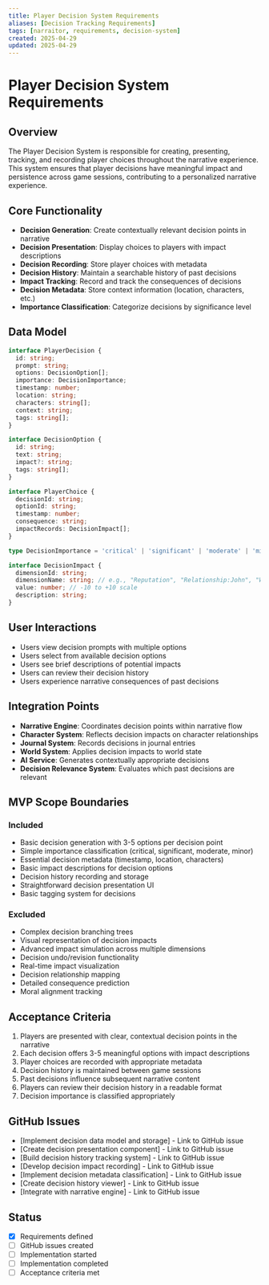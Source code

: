 ```yaml
---
title: Player Decision System Requirements
aliases: [Decision Tracking Requirements]
tags: [narraitor, requirements, decision-system]
created: 2025-04-29
updated: 2025-04-29
---
```


# Player Decision System Requirements

## Overview
The Player Decision System is responsible for creating, presenting, tracking, and recording player choices throughout the narrative experience. This system ensures that player decisions have meaningful impact and persistence across game sessions, contributing to a personalized narrative experience.

## Core Functionality
- **Decision Generation**: Create contextually relevant decision points in narrative
- **Decision Presentation**: Display choices to players with impact descriptions
- **Decision Recording**: Store player choices with metadata
- **Decision History**: Maintain a searchable history of past decisions
- **Impact Tracking**: Record and track the consequences of decisions
- **Decision Metadata**: Store context information (location, characters, etc.)
- **Importance Classification**: Categorize decisions by significance level

## Data Model

```typescript
interface PlayerDecision {
  id: string;
  prompt: string;
  options: DecisionOption[];
  importance: DecisionImportance;
  timestamp: number;
  location: string;
  characters: string[];
  context: string;
  tags: string[];
}

interface DecisionOption {
  id: string;
  text: string;
  impact?: string;
  tags: string[];
}

interface PlayerChoice {
  decisionId: string;
  optionId: string;
  timestamp: number;
  consequence: string;
  impactRecords: DecisionImpact[];
}

type DecisionImportance = 'critical' | 'significant' | 'moderate' | 'minor';

interface DecisionImpact {
  dimensionId: string;
  dimensionName: string; // e.g., "Reputation", "Relationship:John", "WorldState:TownSafety"
  value: number; // -10 to +10 scale
  description: string;
}
```

## User Interactions
- Users view decision prompts with multiple options
- Users select from available decision options
- Users see brief descriptions of potential impacts
- Users can review their decision history
- Users experience narrative consequences of past decisions

## Integration Points
- **Narrative Engine**: Coordinates decision points within narrative flow
- **Character System**: Reflects decision impacts on character relationships
- **Journal System**: Records decisions in journal entries
- **World System**: Applies decision impacts to world state
- **AI Service**: Generates contextually appropriate decisions
- **Decision Relevance System**: Evaluates which past decisions are relevant

## MVP Scope Boundaries

### Included
- Basic decision generation with 3-5 options per decision point
- Simple importance classification (critical, significant, moderate, minor)
- Essential decision metadata (timestamp, location, characters)
- Basic impact descriptions for decision options
- Decision history recording and storage
- Straightforward decision presentation UI
- Basic tagging system for decisions

### Excluded
- Complex decision branching trees
- Visual representation of decision impacts
- Advanced impact simulation across multiple dimensions
- Decision undo/revision functionality
- Real-time impact visualization
- Decision relationship mapping
- Detailed consequence prediction
- Moral alignment tracking

## Acceptance Criteria
1. Players are presented with clear, contextual decision points in the narrative
2. Each decision offers 3-5 meaningful options with impact descriptions
3. Player choices are recorded with appropriate metadata
4. Decision history is maintained between game sessions
5. Past decisions influence subsequent narrative content
6. Players can review their decision history in a readable format
7. Decision importance is classified appropriately

## GitHub Issues
- [Implement decision data model and storage] - Link to GitHub issue
- [Create decision presentation component] - Link to GitHub issue
- [Build decision history tracking system] - Link to GitHub issue
- [Develop decision impact recording] - Link to GitHub issue
- [Implement decision metadata classification] - Link to GitHub issue
- [Create decision history viewer] - Link to GitHub issue
- [Integrate with narrative engine] - Link to GitHub issue

## Status
- [x] Requirements defined
- [ ] GitHub issues created
- [ ] Implementation started
- [ ] Implementation completed
- [ ] Acceptance criteria met
